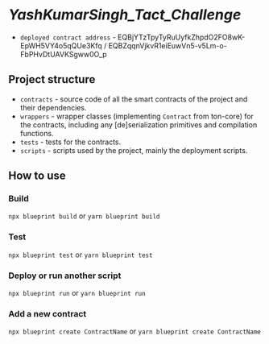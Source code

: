 # _YashKumarSingh_Tact_Challenge_

-   `deployed contract address` - EQBjYTzTpyTyRuUyfkZhpdO2FO8wK-EpWH5VY4o5qQUe3Kfq / EQBZqqnVjkvR1eiEuwVn5-v5Lm-o-FbPHvDtUAVKSgww0O_p

## Project structure

-   `contracts` - source code of all the smart contracts of the project and their dependencies.
-   `wrappers` - wrapper classes (implementing `Contract` from ton-core) for the contracts, including any [de]serialization primitives and compilation functions.
-   `tests` - tests for the contracts.
-   `scripts` - scripts used by the project, mainly the deployment scripts.

## How to use

### Build

`npx blueprint build` or `yarn blueprint build`

### Test

`npx blueprint test` or `yarn blueprint test`

### Deploy or run another script

`npx blueprint run` or `yarn blueprint run`

### Add a new contract

`npx blueprint create ContractName` or `yarn blueprint create ContractName`

